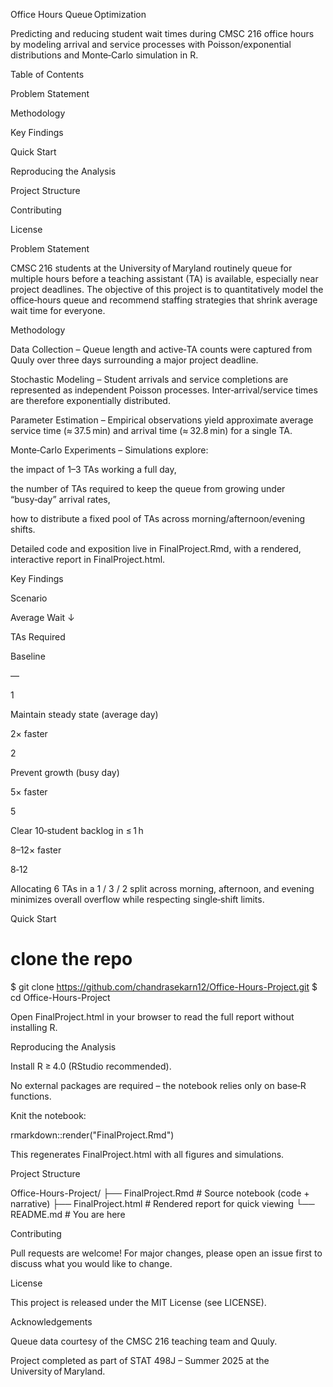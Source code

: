 Office Hours Queue Optimization

Predicting and reducing student wait times during CMSC 216 office hours by modeling arrival and service processes with Poisson/exponential distributions and Monte‑Carlo simulation in R.

Table of Contents

Problem Statement

Methodology

Key Findings

Quick Start

Reproducing the Analysis

Project Structure

Contributing

License

Problem Statement

CMSC 216 students at the University of Maryland routinely queue for multiple hours before a teaching assistant (TA) is available, especially near project deadlines. The objective of this project is to quantitatively model the office‑hours queue and recommend staffing strategies that shrink average wait time for everyone.

Methodology

Data Collection – Queue length and active‑TA counts were captured from Quuly over three days surrounding a major project deadline.

Stochastic Modeling – Student arrivals and service completions are represented as independent Poisson processes. Inter‑arrival/service times are therefore exponentially distributed.

Parameter Estimation – Empirical observations yield approximate average service time (≈ 37.5 min) and arrival time (≈ 32.8 min) for a single TA.

Monte‑Carlo Experiments – Simulations explore:

the impact of 1–3 TAs working a full day,

the number of TAs required to keep the queue from growing under “busy‑day” arrival rates,

how to distribute a fixed pool of TAs across morning/afternoon/evening shifts.

Detailed code and exposition live in FinalProject.Rmd, with a rendered, interactive report in FinalProject.html.

Key Findings

Scenario

Average Wait ↓

TAs Required

Baseline

—

1

Maintain steady state (average day)

2× faster

2

Prevent growth (busy day)

5× faster

5

Clear 10‑student backlog in ≤ 1 h

8–12× faster

8‑12

Allocating 6 TAs in a 1 / 3 / 2 split across morning, afternoon, and evening minimizes overall overflow while respecting single‑shift limits.

Quick Start

# clone the repo
$ git clone https://github.com/chandrasekarn12/Office-Hours-Project.git
$ cd Office-Hours-Project

Open FinalProject.html in your browser to read the full report without installing R.

Reproducing the Analysis

Install R ≥ 4.0 (RStudio recommended).

No external packages are required – the notebook relies only on base‑R functions.

Knit the notebook:

rmarkdown::render("FinalProject.Rmd")

This regenerates FinalProject.html with all figures and simulations.

Project Structure

Office-Hours-Project/
├── FinalProject.Rmd   # Source notebook (code + narrative)
├── FinalProject.html  # Rendered report for quick viewing
└── README.md          # You are here

Contributing

Pull requests are welcome! For major changes, please open an issue first to discuss what you would like to change.

License

This project is released under the MIT License (see LICENSE).

Acknowledgements

Queue data courtesy of the CMSC 216 teaching team and Quuly.

Project completed as part of STAT 498J – Summer 2025 at the University of Maryland.

